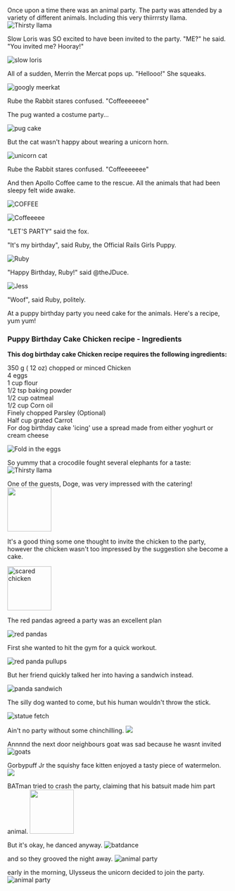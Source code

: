 Once upon a time there was an animal party. The party was attended by a variety of different animals.
Including this very thiirrrsty llama.
![Thirsty llama](http://i.imgur.com/civQQne.gif)

Slow Loris was SO excited to have been invited to the party. "ME?" he said. "You invited me? Hooray!"

![slow loris](http://2.bp.blogspot.com/-TIndC5NHZww/Uo_H678vNiI/AAAAAAAADU4/rQIqbDf99fo/s1600/slow-loris.gif)

All of a sudden, Merrin the Mercat pops up. "Hellooo!" She squeaks.

![googly meerkat](http://i.imgur.com/f5WrJKP.gif)

Rube the Rabbit stares confused. "Coffeeeeeee"

The pug wanted a costume party...

![pug cake](http://d3j5vwomefv46c.cloudfront.net/photos/large/846118724.jpg?1396131652)

But the cat wasn't happy about wearing a unicorn horn.

![unicorn cat](http://d3j5vwomefv46c.cloudfront.net/photos/thumb/844645660.gif?1395348811)

Rube the Rabbit stares confused. "Coffeeeeeee"

And then Apollo Coffee came to the rescue. All the animals that had been sleepy felt wide awake. 

![COFFEE](http://blog.muchmusic.com/wp-content/uploads/2014/03/Ke7XsN8.gif)

![Coffeeeee](http://i.imgur.com/vnsLH3I.jpg)

"LET'S PARTY" said the fox. 

"It's my birthday", said Ruby, the Official Rails Girls Puppy.

![Ruby](http://25.media.tumblr.com/tumblr_m3y3d79IkB1r4b3lxo1_500.jpg)

"Happy Birthday, Ruby!" said @theJDuce.

![Jess](https://pbs.twimg.com/profile_images/378800000578929654/23508b26402d54fa7192ba84de80288b.jpeg)

"Woof", said Ruby, politely.

At a puppy birthday party you need cake for the animals.  Here's a recipe, yum yum!

<h3>Puppy Birthday Cake Chicken recipe - Ingredients</h3>
<strong>This dog birthday cake Chicken recipe requires the following ingredients:</strong><br/>

  350 g ( 12 oz) chopped or minced Chicken <br/>
  4 eggs<br/>
  1 cup flour<br/>
  1/2 tsp baking powder<br/>
  1/2 cup oatmeal<br/>
  1/2 cup Corn oil<br/>
  Finely chopped Parsley (Optional)<br/>
  Half cup grated Carrot<br/>
  For dog birthday cake 'icing' use a spread made from either yoghurt or cream cheese<br/>
  
  ![Fold in the eggs](http://24.media.tumblr.com/415b9ce0f0ff57abc3efb4ff45e12080/tumblr_mk48z1iNQY1rpl3bro1_500.gif)
  
  So yummy that a crocodile fought several elephants for a taste: <br/>
  ![Thirsty llama](http://a.gifb.in/042011/1303234791_elephant-vs-croc.gif)

One of the guests, Doge, was very impressed with the catering!
<img src='http://memecrunch.com/meme/18IVV/doge-party/image.png' width="100"/>

It's a good thing some one thought to invite the chicken to the party, however the chicken wasn't too impressed by the suggestion she become a cake. 

<img src="https://i.chzbgr.com/maxW500/6417113344/h6A34D381/" width="100" alt="scared chicken" />

The red pandas agreed a party was an excellent plan 

![red pandas](http://i.imgur.com/h9YE2RRl.jpg)

First she wanted to hit the gym for a quick workout. 

![red panda pullups](http://i.imgur.com/64rdlYr.gif)

But her friend quickly talked her into having a sandwich instead.

![panda sandwich](http://d3j5vwomefv46c.cloudfront.net/photos/thumb/841754073.gif?1393793901)

The silly dog wanted to come, but his human wouldn't throw the stick.

![statue fetch](http://d3j5vwomefv46c.cloudfront.net/photos/thumb/844645859.gif?1395349014)

Ain't no party without some chinchilling. 
<img src='http://cdnimg.visualizeus.com/thumbs/81/ad/adorable,animals,birthday,chinchilla,cute,food-81adf8771f6cd633d0068aa3a844ab05_h.jpg?ts=93246'/> 

Annnnd the next door neighbours goat was sad because he wasnt invited ![goats](https://pbs.twimg.com/media/Bj3Fc65CMAAH2ov.jpg)

Gorbypuff Jr the squishy face kitten enjoyed a tasty piece of watermelon.
<img src="http://i.imgur.com/xMw87WV.gif">

BATman tried to crash the party, claiming that his batsuit made him part animal.
<img src="http://31.media.tumblr.com/ef0a7a0c29246777f080d43b8eb2639f/tumblr_n2a9wnTnlk1qfo8s4o1_500.jpg" width="100"/>

But it's okay, he danced anyway.
![batdance](http://kontraband.se/blog/wp-content/uploads/2009/07/batman.gif)

and so they grooved the night away.
![animal party](http://i.imgur.com/ZzgdJ.gif)

early in the morning, Ulysseus the unicorn decided to join the party.
![animal party](http://www.animated-gifs.eu/fantastic-unicorns/0012.gif)
